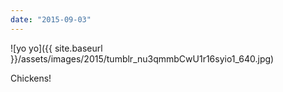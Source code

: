 ```yaml
---
date: "2015-09-03"
---
```


![yo yo]({{ site.baseurl }}/assets/images/2015/tumblr_nu3qmmbCwU1r16syio1_640.jpg)

Chickens!
